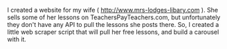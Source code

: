 I created a website for my wife ( http://www.mrs-lodges-libary.com ). She sells some of her lessons on TeachersPayTeachers.com, but unfortunately they don't have any API to pull the lessons she posts there. So, I created a little web scraper script that will pull her free lessons, and build a carousel with it.

